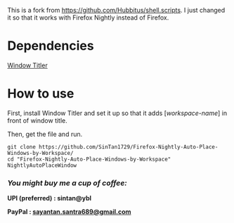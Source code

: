 This is a fork from https://github.com/Hubbitus/shell.scripts.
I just changed it so that it works with Firefox Nightly instead of Firefox.

# Dependencies

[Window Titler](https://addons.mozilla.org/en-GB/firefox/addon/window-titler/)

# How to use

First, install Window Titler and set it up so that it adds [*workspace-name*] in front of window title.

Then, get the file and run.
```
git clone https://github.com/SinTan1729/Firefox-Nightly-Auto-Place-Windows-by-Workspace/
cd "Firefox-Nightly-Auto-Place-Windows-by-Workspace"
NightlyAutoPlaceWindow
```

### _You might buy me a cup of coffee:_

**UPI (preferred) : sintan@ybl**

**PayPal : sayantan.santra689@gmail.com** 

